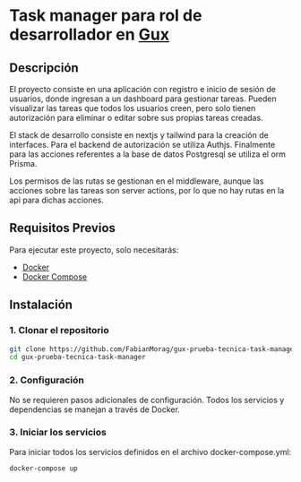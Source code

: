 # Task manager para rol de desarrollador en [Gux](https://gux.tech/)

## Descripción

El proyecto consiste en una aplicación con registro e inicio de sesión de usuarios, donde ingresan a un dashboard para gestionar tareas. Pueden visualizar las tareas que todos los usuarios creen, pero solo tienen autorización para eliminar o editar sobre sus propias tareas creadas.

El stack de desarrollo consiste en nextjs y tailwind para la creación de interfaces. Para el backend de autorización se utiliza Authjs. Finalmente para las acciones referentes a la base de datos Postgresql se utiliza el orm Prisma.

Los permisos de las rutas se gestionan en el middleware, aunque las acciones sobre las tareas son server actions, por lo que no hay rutas en la api para dichas acciones.

## Requisitos Previos

Para ejecutar este proyecto, solo necesitarás:

- [Docker](https://www.docker.com/get-started)
- [Docker Compose](https://docs.docker.com/compose/install/)

## Instalación

### 1. Clonar el repositorio

```bash
git clone https://github.com/FabianMorag/gux-prueba-tecnica-task-manager.git
cd gux-prueba-tecnica-task-manager
```

### 2. Configuración

No se requieren pasos adicionales de configuración. Todos los servicios y dependencias se manejan a través de Docker.

### 3. Iniciar los servicios

Para iniciar todos los servicios definidos en el archivo docker-compose.yml:

```bash
docker-compose up
```
